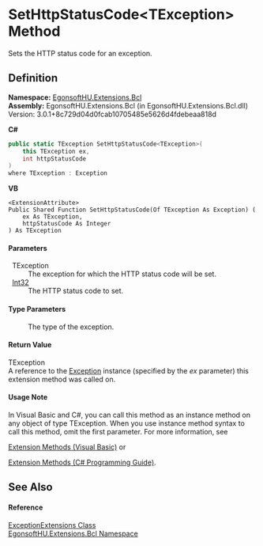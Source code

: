 # SetHttpStatusCode&lt;TException&gt; Method


Sets the HTTP status code for an exception.



## Definition
**Namespace:** <a href="N_EgonsoftHU_Extensions_Bcl.md">EgonsoftHU.Extensions.Bcl</a>  
**Assembly:** EgonsoftHU.Extensions.Bcl (in EgonsoftHU.Extensions.Bcl.dll) Version: 3.0.1+8c729d04d0fcab10705485e5626d4fdebeaa818d

**C#**
``` C#
public static TException SetHttpStatusCode<TException>(
	this TException ex,
	int httpStatusCode
)
where TException : Exception

```
**VB**
``` VB
<ExtensionAttribute>
Public Shared Function SetHttpStatusCode(Of TException As Exception) ( 
	ex As TException,
	httpStatusCode As Integer
) As TException
```



#### Parameters
<dl><dt>  TException</dt><dd>The exception for which the HTTP status code will be set.</dd><dt>  <a href="https://learn.microsoft.com/dotnet/api/system.int32" target="_blank" rel="noopener noreferrer">Int32</a></dt><dd>The HTTP status code to set.</dd></dl>

#### Type Parameters
<dl><dt /><dd>The type of the exception.</dd></dl>

#### Return Value
TException  
A reference to the <a href="https://learn.microsoft.com/dotnet/api/system.exception" target="_blank" rel="noopener noreferrer">Exception</a> instance (specified by the *ex* parameter) this extension method was called on.

#### Usage Note
In Visual Basic and C#, you can call this method as an instance method on any object of type TException. When you use instance method syntax to call this method, omit the first parameter. For more information, see <a href="https://docs.microsoft.com/dotnet/visual-basic/programming-guide/language-features/procedures/extension-methods" target="_blank" rel="noopener noreferrer">

Extension Methods (Visual Basic)</a> or <a href="https://docs.microsoft.com/dotnet/csharp/programming-guide/classes-and-structs/extension-methods" target="_blank" rel="noopener noreferrer">

Extension Methods (C# Programming Guide)</a>.

## See Also


#### Reference
<a href="T_EgonsoftHU_Extensions_Bcl_ExceptionExtensions.md">ExceptionExtensions Class</a>  
<a href="N_EgonsoftHU_Extensions_Bcl.md">EgonsoftHU.Extensions.Bcl Namespace</a>  
